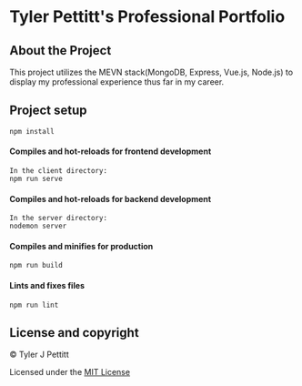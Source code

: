 # Tyler Pettitt's Professional Portfolio

## About the Project
This project utilizes the MEVN stack(MongoDB, Express, Vue.js, Node.js) to display my professional experience thus far in my career.

## Project setup
```
npm install
```

#### Compiles and hot-reloads for frontend development
```
In the client directory:
npm run serve
```
#### Compiles and hot-reloads for backend development
```
In the server directory:
nodemon server
```

#### Compiles and minifies for production
```
npm run build
```

#### Lints and fixes files
```
npm run lint
```


## License and copyright

© Tyler J Pettitt

Licensed under the [MIT License](LICENSE)
